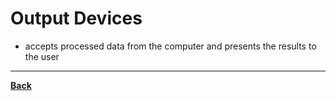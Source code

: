 # Output Devices
- accepts processed data from the computer and presents the results to the user


---
**[Back](INTCOMPrelimCh5.md)**